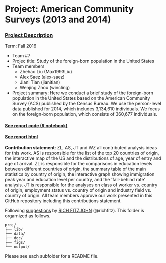 # Project: American Community Surveys (2013 and 2014)
### [Project Description](doc/Project1_desc.md)

Term: Fall 2016

+ Team #7
+ Projec title: Study of the foreign-born population in the United States
+ Team members
	+ Zhehao Liu (Max1993Liu)
	+ Alex Saez (alex-saez)
	+ Jiani Tian (jianitian)
	+ Wenjing Zhou (wincling)
+ Project summary: Here we conduct a brief study of the foreign-born population in the United States based on the American Community Survey (ACS) published by the Census Bureau. We use the person-level data published for 2014, which includes 3,134,610 individuals. We focus on the foreign-born population, which consists of 360,677 individuals.


#### [See report code (R notebook)](doc/final_report.Rmd)
#### [See report html](http://www.columbia.edu/~as3171/final_report.html)

**Contribution statement**: ZL, AS, JT and WZ all contributed analysis ideas for this work. AS is responsible for the list of the top 20 countries of origin, the interactive map of the US and the distributions of age, year of entry and age of arrival. ZL is responsible for the comparisons in education levels between different countries of origin, the summary table of the main statistics by country of origin, the interactive graph showing immigration peak year and education level per country, and the 'fall-behind rate' analysis. JT is responsible for the analyses on class of worker vs. country of origin, employment status vs. country of origin and industry field vs. country of origin. All team members approve our work presented in this GitHub repository including this contributions statement. 

Following [suggestions](http://nicercode.github.io/blog/2013-04-05-projects/) by [RICH FITZJOHN](http://nicercode.github.io/about/#Team) (@richfitz). This folder is orgarnized as follows.

```
proj/
├── lib/
├── data/
├── doc/
├── figs/
└── output/
```
Please see each subfolder for a README file.


